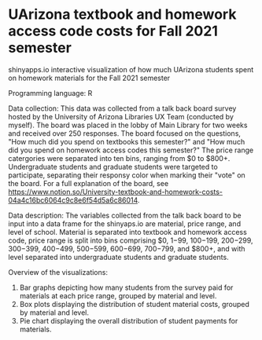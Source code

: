 # UArizona textbook and homework access code costs for Fall 2021 semester

shinyapps.io interactive visualization of how much UArizona students spent on homework materials for the Fall 2021 semester


Programming language: R


Data collection: This data was collected from a talk back board survey hosted by the University of Arizona Libraries UX Team (conducted by myself). The board was placed in the lobby of Main Library for two weeks and received over 250 responses. The board focused on the questions, "How much did you spend on textbooks this semester?" and "How much did you spend on homework access codes this semester?" The price range catergories were separated into ten bins, ranging from $0 to $800+. Undergraduate students and graduate students were targeted to participate, separating their responsy color when marking their "vote" on the board. For a full explanation of the board, see https://www.notion.so/University-textbook-and-homework-costs-04a4c16bc6064c9c8e6f54d5a6c86014.


Data description: The variables collected from the talk back board to be input into a data frame for the shinyaps.io are material, price range, and level of school. Material is separated into textbook and homework access code, price range is split into bins comprising $0, $1-$99, $100-$199, $200-$299, $300-$399, $400-$499, $500-$599, $600-$699, $700-$799, and $800+, and with level separated into undergraduate students and graduate students.


Overview of the visualizations:
1. Bar graphs depicting how many students from the survey paid for materials at each price range, grouped by material and level.
2. Box plots displaying the distribution of student material costs, grouped by material and level.
3. Pie chart displaying the overall distribution of student payments for materials.
